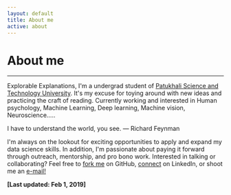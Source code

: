 ```yaml
---
layout: default
title: About me
active: about
---
```


<p><h1>About me</h1></p>

___

Explorable Explanations, I'm a undergrad student of [Patukhali Science and Technology University](http://pstu.ac.bd/). It's my ex­cuse for toy­ing around with new ideas and prac­tic­ing the craft of reading. Currently working and interested in Human psychology, Machine Learning, Deep learning, Machine vision, Neuroscience.....   

I have to un­der­stand the world, you see.
                                    — Richard Feynman

I'm always on the lookout for exciting opportunities to apply and expand my data science skills. In addition, I'm passionate about paying it forward through outreach, mentorship, and pro bono work. Interested in talking or collaborating? Feel free to [fork me](https://github.com/YakinRubaiat) on GitHub, [connect](https://www.linkedin.com/in/yakinrubaiat) on LinkedIn, or shoot me an [e-mail!](yakin13@cse.pstu.ac.bd) 

**[Last updated: Feb 1, 2019]**